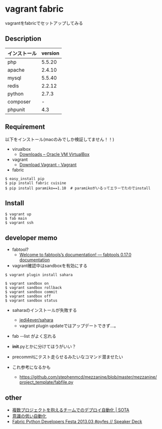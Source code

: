 vagrant fabric
====
vagrantをfabricでセットアップしてみる

## Description

| インストール | version |
|:-----------|:------------|
| php        |5.5.20|
| apache     |2.4.10|
| mysql      |5.5.40|
| redis      |2.2.12|
| python     |2.7.3|
| composer   |-|
| phpunit    |4.3|

## Requirement

以下をインストール(macのみでしか検証してません！！)
- virualbox
  - [Downloads – Oracle VM VirtualBox](https://www.virtualbox.org/wiki/Downloads)
- vagrant
  - [Download Vagrant - Vagrant](https://www.vagrantup.com/downloads.html)
- fabric
```
$ easy_install pip
$ pip install fabric cuisine
$ pip install paramiko==1.10  # paramikoがいるってエラーでたのでinstall
```

## Install

```
$ vagrant up
$ fab main
$ vagrant ssh
```

## developer memo
- fabtool?
  - [Welcome to fabtools’s documentation! — fabtools 0.17.0 documentation](http://fabtools.readthedocs.org/en/0.17.0/)
- vagrant確認中はsandboxを有効にする

```
$ vagrant plugin install sahara

$ vagrant sandbox on
$ vagrant sandbox rollback
$ vagrant sandbox commit
$ vagrant sandbox off
$ vagrant sandbox status
```

- saharaのインストールが失敗する
  - [jedi4ever/sahara](https://github.com/jedi4ever/sahara)
  - vagrant plugin updateではアップデートできず…。

- fab --list がよく忘れる
- __init__.pyとかに分けてほうがいい？
- precommitにテスト走らせるみたいなコマンド潜ませたい
- これ参考になるかも
  - https://github.com/stephenmcd/mezzanine/blob/master/mezzanine/project_template/fabfile.py

## other
- [複数プロジェクトを抱えるチームでのデプロイ自動化 | SOTA](http://deeeet.com/writing/2014/10/30/fabric/)
- [意識の低い自動化](http://www.slideshare.net/greenasparagus/ss-42424543)
- [Fabric Python Developers Festa 2013.03 #pyfes // Speaker Deck](https://speakerdeck.com/drillbits/fabric-python-developers-festa-2013-dot-03-number-pyfes)
